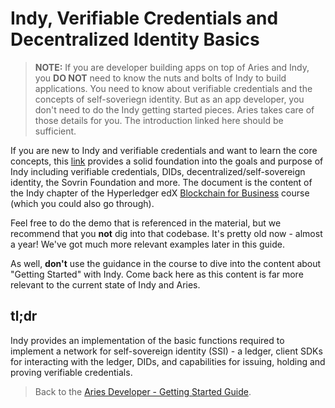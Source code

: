 # Indy, Verifiable Credentials and Decentralized Identity Basics

> **NOTE:** If you are developer building apps on top of Aries and Indy, you **DO NOT** need to know the nuts and bolts of Indy to build applications. You need to know about verifiable credentials and the concepts of self-soveriegn identity. But as an app developer, you don't need to do the Indy getting started pieces. Aries takes care of those details for you. The introduction linked here should be sufficient.

If you are new to Indy and verifiable credentials and want to learn the core concepts, this [link](https://github.com/hyperledger/education/blob/master/LFS171x/docs/introduction-to-hyperledger-indy.md) provides a solid foundation into the goals and purpose of Indy including verifiable credentials, DIDs, decentralized/self-sovereign identity, the Sovrin Foundation and more. The document is the content of the Indy chapter of the Hyperledger edX [Blockchain for Business](https://www.edx.org/course/blockchain-for-business-an-introduction-to-hyperledger-technologies) course (which you could also go through). 

Feel free to do the demo that is referenced in the material, but we recommend that you **not** dig into that codebase. It's pretty old now - almost a year!  We've got much more relevant examples later in this guide.

As well, **don't** use the guidance in the course to dive into the content about "Getting Started" with Indy. Come back here as this content is far more relevant to the current state of Indy and Aries.

## tl;dr

Indy provides an implementation of the basic functions required to implement a network for self-sovereign identity (SSI) - a ledger, client SDKs for interacting with the ledger, DIDs, and capabilities for issuing, holding and proving verifiable credentials.

> Back to the [Aries Developer - Getting Started Guide](README.md).